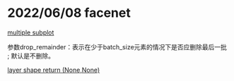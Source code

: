 # 2022/06/08 facenet

[multiple subplot
](https://www.delftstack.com/zh-tw/howto/matplotlib/how-to-display-multiple-images-in-one-figure-correctly-in-matplotlib/)


参数drop_remainder：表示在少于batch_size元素的情况下是否应删除最后一批 ; 默认是不删除。

[layer shape return (None,None)](https://stackoverflow.com/questions/71397660/keras-flatten-layer-returns-output-shape-none-none)
